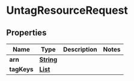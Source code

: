

# UntagResourceRequest


## Properties

| Name | Type | Description | Notes |
|------------ | ------------- | ------------- | -------------|
|**arn** | [**String**](String.md) |  |  |
|**tagKeys** | [**List**](List.md) |  |  |



